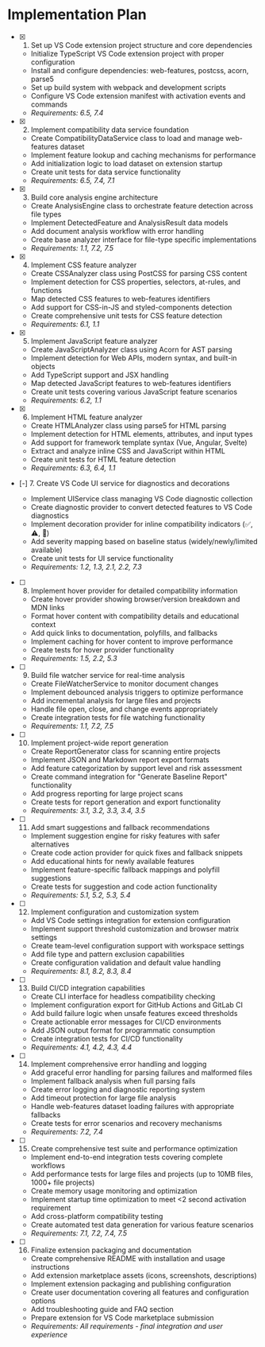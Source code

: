 # Implementation Plan

- [x] 1. Set up VS Code extension project structure and core dependencies







  - Initialize TypeScript VS Code extension project with proper configuration
  - Install and configure dependencies: web-features, postcss, acorn, parse5
  - Set up build system with webpack and development scripts
  - Configure VS Code extension manifest with activation events and commands
  - _Requirements: 6.5, 7.4_

- [x] 2. Implement compatibility data service foundation






  - Create CompatibilityDataService class to load and manage web-features dataset
  - Implement feature lookup and caching mechanisms for performance
  - Add initialization logic to load dataset on extension startup
  - Create unit tests for data service functionality
  - _Requirements: 6.5, 7.4, 7.1_

- [x] 3. Build core analysis engine architecture






  - Create AnalysisEngine class to orchestrate feature detection across file types
  - Implement DetectedFeature and AnalysisResult data models
  - Add document analysis workflow with error handling
  - Create base analyzer interface for file-type specific implementations
  - _Requirements: 1.1, 7.2, 7.5_

- [x] 4. Implement CSS feature analyzer






  - Create CSSAnalyzer class using PostCSS for parsing CSS content
  - Implement detection for CSS properties, selectors, at-rules, and functions
  - Map detected CSS features to web-features identifiers
  - Add support for CSS-in-JS and styled-components detection
  - Create comprehensive unit tests for CSS feature detection
  - _Requirements: 6.1, 1.1_

- [x] 5. Implement JavaScript feature analyzer








  - Create JavaScriptAnalyzer class using Acorn for AST parsing
  - Implement detection for Web APIs, modern syntax, and built-in objects
  - Add TypeScript support and JSX handling
  - Map detected JavaScript features to web-features identifiers
  - Create unit tests covering various JavaScript feature scenarios
  - _Requirements: 6.2, 1.1_

- [x] 6. Implement HTML feature analyzer


  - Create HTMLAnalyzer class using parse5 for HTML parsing
  - Implement detection for HTML elements, attributes, and input types
  - Add support for framework template syntax (Vue, Angular, Svelte)
  - Extract and analyze inline CSS and JavaScript within HTML
  - Create unit tests for HTML feature detection
  - _Requirements: 6.3, 6.4, 1.1_

- [-] 7. Create VS Code UI service for diagnostics and decorations

  - Implement UIService class managing VS Code diagnostic collection
  - Create diagnostic provider to convert detected features to VS Code diagnostics
  - Implement decoration provider for inline compatibility indicators (✅, ⚠, 🚫)
  - Add severity mapping based on baseline status (widely/newly/limited available)
  - Create unit tests for UI service functionality
  - _Requirements: 1.2, 1.3, 2.1, 2.2, 7.3_

- [ ] 8. Implement hover provider for detailed compatibility information
  - Create hover provider showing browser/version breakdown and MDN links
  - Format hover content with compatibility details and educational context
  - Add quick links to documentation, polyfills, and fallbacks
  - Implement caching for hover content to improve performance
  - Create tests for hover provider functionality
  - _Requirements: 1.5, 2.2, 5.3_

- [ ] 9. Build file watcher service for real-time analysis
  - Create FileWatcherService to monitor document changes
  - Implement debounced analysis triggers to optimize performance
  - Add incremental analysis for large files and projects
  - Handle file open, close, and change events appropriately
  - Create integration tests for file watching functionality
  - _Requirements: 1.1, 7.2, 7.5_

- [ ] 10. Implement project-wide report generation
  - Create ReportGenerator class for scanning entire projects
  - Implement JSON and Markdown report export formats
  - Add feature categorization by support level and risk assessment
  - Create command integration for "Generate Baseline Report" functionality
  - Add progress reporting for large project scans
  - Create tests for report generation and export functionality
  - _Requirements: 3.1, 3.2, 3.3, 3.4, 3.5_

- [ ] 11. Add smart suggestions and fallback recommendations
  - Implement suggestion engine for risky features with safer alternatives
  - Create code action provider for quick fixes and fallback snippets
  - Add educational hints for newly available features
  - Implement feature-specific fallback mappings and polyfill suggestions
  - Create tests for suggestion and code action functionality
  - _Requirements: 5.1, 5.2, 5.3, 5.4_

- [ ] 12. Implement configuration and customization system
  - Add VS Code settings integration for extension configuration
  - Implement support threshold customization and browser matrix settings
  - Create team-level configuration support with workspace settings
  - Add file type and pattern exclusion capabilities
  - Create configuration validation and default value handling
  - _Requirements: 8.1, 8.2, 8.3, 8.4_

- [ ] 13. Build CI/CD integration capabilities
  - Create CLI interface for headless compatibility checking
  - Implement configuration export for GitHub Actions and GitLab CI
  - Add build failure logic when unsafe features exceed thresholds
  - Create actionable error messages for CI/CD environments
  - Add JSON output format for programmatic consumption
  - Create integration tests for CI/CD functionality
  - _Requirements: 4.1, 4.2, 4.3, 4.4_

- [ ] 14. Implement comprehensive error handling and logging
  - Add graceful error handling for parsing failures and malformed files
  - Implement fallback analysis when full parsing fails
  - Create error logging and diagnostic reporting system
  - Add timeout protection for large file analysis
  - Handle web-features dataset loading failures with appropriate fallbacks
  - Create tests for error scenarios and recovery mechanisms
  - _Requirements: 7.2, 7.4_

- [ ] 15. Create comprehensive test suite and performance optimization
  - Implement end-to-end integration tests covering complete workflows
  - Add performance tests for large files and projects (up to 10MB files, 1000+ file projects)
  - Create memory usage monitoring and optimization
  - Implement startup time optimization to meet <2 second activation requirement
  - Add cross-platform compatibility testing
  - Create automated test data generation for various feature scenarios
  - _Requirements: 7.1, 7.2, 7.4, 7.5_

- [ ] 16. Finalize extension packaging and documentation
  - Create comprehensive README with installation and usage instructions
  - Add extension marketplace assets (icons, screenshots, descriptions)
  - Implement extension packaging and publishing configuration
  - Create user documentation covering all features and configuration options
  - Add troubleshooting guide and FAQ section
  - Prepare extension for VS Code marketplace submission
  - _Requirements: All requirements - final integration and user experience_